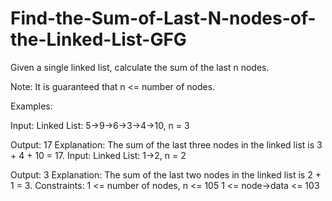 # Find-the-Sum-of-Last-N-nodes-of-the-Linked-List-GFG
Given a single linked list, calculate the sum of the last n nodes.

Note: It is guaranteed that n <= number of nodes.

Examples:

Input: Linked List: 5->9->6->3->4->10, n = 3

Output: 17
Explanation: The sum of the last three nodes in the linked list is 3 + 4 + 10 = 17.
Input: Linked List: 1->2, n = 2

Output: 3
Explanation: The sum of the last two nodes in the linked list is 2 + 1 = 3.
Constraints:
1 <= number of nodes, n <= 105
1 <= node->data <= 103

